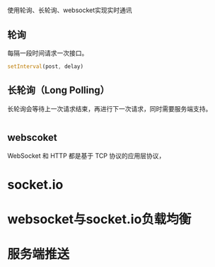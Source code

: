 
# 
使用轮询、长轮询、websocket实现实时通讯

## 轮询

每隔一段时间请求一次接口。

```js
setInterval(post, delay)
```

## 长轮询（Long Polling）

长轮询会等待上一次请求结束，再进行下一次请求，同时需要服务端支持。

```js

```
## webscoket

WebSocket 和 HTTP 都是基于 TCP 协议的应用层协议，



# socket.io

# websocket与socket.io负载均衡

# 服务端推送